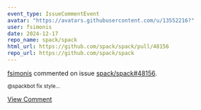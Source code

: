 ```yaml
---
event_type: IssueCommentEvent
avatar: "https://avatars.githubusercontent.com/u/13552216?"
user: fsimonis
date: 2024-12-17
repo_name: spack/spack
html_url: https://github.com/spack/spack/pull/48156
repo_url: https://github.com/spack/spack
---
```


<a href='https://github.com/fsimonis' target='_blank'>fsimonis</a> commented on issue <a href='https://github.com/spack/spack/pull/48156' target='_blank'>spack/spack#48156</a>.

<small>@spackbot fix style...</small>

<a href='https://github.com/spack/spack/pull/48156' target='_blank'>View Comment</a>